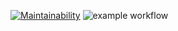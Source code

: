 [![Maintainability](https://api.codeclimate.com/v1/badges/730f2b96116747815068/maintainability)](https://codeclimate.com/github/BorisKovFG/BorisKovFG-php-project-lvl1_V2/maintainability)
![example workflow](https://github.com/BorisKovFG/BorisKovFG-php-project-lvl1_V2/actions/workflows/main.yml/badge.svg)
